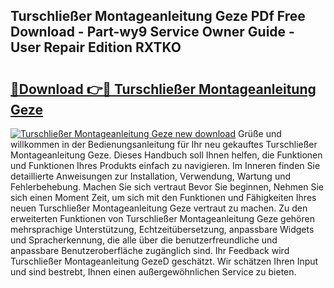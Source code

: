 ## Turschließer Montageanleitung Geze PDf Free Download - Part-wy9 Service Owner Guide - User Repair Edition RXTKO

# <h2><a href="http://df8w7ly.blite.top/?on=Turschlie%c3%9fer+Montageanleitung+Geze">🔗Download 👉🔴 Turschließer Montageanleitung Geze</a></h2>

[![Turschließer Montageanleitung Geze new download](https://i.imgur.com/lujVjoI.png)](http://df8w7ly.blite.top/?on=Turschlie%c3%9fer+Montageanleitung+Geze)
Grüße und willkommen in der Bedienungsanleitung für Ihr neu gekauftes Turschließer Montageanleitung Geze. Dieses Handbuch soll Ihnen helfen, die Funktionen und Funktionen Ihres Produkts einfach zu navigieren. Im Inneren finden Sie detaillierte Anweisungen zur Installation, Verwendung, Wartung und Fehlerbehebung. Machen Sie sich vertraut Bevor Sie beginnen, Nehmen Sie sich einen Moment Zeit, um sich mit den Funktionen und Fähigkeiten Ihres neuen Turschließer Montageanleitung Geze vertraut zu machen. Zu den erweiterten Funktionen von Turschließer Montageanleitung Geze gehören mehrsprachige Unterstützung, Echtzeitübersetzung, anpassbare Widgets und Spracherkennung, die alle über die benutzerfreundliche und anpassbare Benutzeroberfläche zugänglich sind. Ihr Feedback wird Turschließer Montageanleitung GezeD geschätzt. Wir schätzen Ihren Input und sind bestrebt, Ihnen einen außergewöhnlichen Service zu bieten.
